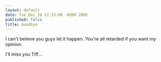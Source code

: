 ```yaml
---
layout: default
date: Tue Dec 20 17:13:00 -0500 2005
published: false
title: Goodbye
---
```


I can't believe you guys let it happen.  You're all retarded if you want my
opinion.

I'll miss you Tiff...
